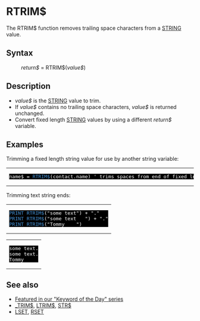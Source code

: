 <style>pre.codeide, pre.outputfixed, .outputcrt0 { background-color: #000 !important; color: #FFF !important; }</style><!DOCTYPE html>
<html class="client-nojs" dir="ltr" lang="en">
<head>
<title>RTRIM$ - QB64 Phoenix Edition Wiki</title>
</head>
<body class="mediawiki ltr sitedir-ltr mw-hide-empty-elt ns-0 ns-subject page-RTRIM rootpage-RTRIM skin-vector action-view skin-vector-legacy vector-feature-language-in-header-enabled vector-feature-language-in-main-page-header-disabled vector-feature-language-alert-in-sidebar-disabled vector-feature-sticky-header-disabled vector-feature-sticky-header-edit-disabled vector-feature-table-of-contents-disabled vector-feature-visual-enhancement-next-disabled">
<div class="mw-body" id="content" role="main">
<a id="top"></a>
<h1 class="firstHeading mw-first-heading" id="firstHeading"><span class="mw-page-title-main">RTRIM$</span></h1>
<div class="vector-body" id="bodyContent">
<div class="mw-body-content mw-content-ltr" dir="ltr" id="mw-content-text" lang="en"><div class="mw-parser-output"><p>The <a class="mw-selflink selflink">RTRIM$</a> function removes trailing space characters from a <a href="STRING" title="STRING">STRING</a> value.
</p>
<h2><span class="mw-headline" id="Syntax">Syntax</span></h2>
<dl><dd><i>return$</i> = <a class="mw-selflink selflink">RTRIM$</a>(<i>value$</i>)</dd></dl>
<p>
</p>
<h2><span class="mw-headline" id="Description">Description</span></h2>
<ul><li><i>value$</i> is the <a href="STRING" title="STRING">STRING</a> value to trim.</li>
<li>If <i>value$</i> contains no trailing space characters, <i>value$</i> is returned unchanged.</li>
<li>Convert fixed length <a href="STRING" title="STRING">STRING</a> values by using a different <i>return$</i> variable.</li></ul>
<p>
</p>
<h2><span class="mw-headline" id="Examples">Examples</span></h2>
<p>Trimming a fixed length string value for use by another string variable:
</p>
<table cellpadding="15px" width="100%">
<tbody><tr>
<td><pre class="codeide">name$ = <a class="mw-selflink selflink"><span style="color:#4593D8;">RTRIM$</span></a>(contact.name) ' trims spaces from end of fixed length <a href="TYPE" title="TYPE"><span style="color:#4593D8;">TYPE</span></a> value.
</pre>
</td></tr></tbody></table>
<p>Trimming text string ends:
</p>
<table cellpadding="15px" width="100%">
<tbody><tr>
<td><pre class="codeide"><a href="PRINT" title="PRINT"><span style="color:#4593D8;">PRINT</span></a> <a class="mw-selflink selflink"><span style="color:#4593D8;">RTRIM$</span></a>("some text") + "."
<a href="PRINT" title="PRINT"><span style="color:#4593D8;">PRINT</span></a> <a class="mw-selflink selflink"><span style="color:#4593D8;">RTRIM$</span></a>("some text   ") + "."
<a href="PRINT" title="PRINT"><span style="color:#4593D8;">PRINT</span></a> <a class="mw-selflink selflink"><span style="color:#4593D8;">RTRIM$</span></a>("Tommy    ")
</pre>
</td></tr></tbody></table>
<table cellpadding="15px" width="100%">
<tbody><tr>
<td><pre class="outputcrt0">some text.
some text.
Tommy
</pre>
</td></tr></tbody></table>
<p>
</p>
<h2><span class="mw-headline" id="See_also">See also</span></h2>
<ul><li><a class="external text" href="https://qb64phoenix.com/forum/showthread.php?tid=1246" rel="nofollow">Featured in our "Keyword of the Day" series</a></li>
<li><a href="TRIM$" title="TRIM$">_TRIM$</a>, <a href="LTRIM$" title="LTRIM$">LTRIM$</a>, <a href="STR$" title="STR$">STR$</a></li>
<li><a href="LSET" title="LSET">LSET</a>, <a href="RSET" title="RSET">RSET</a></li></ul>
<p>
</p>
<!-- 
NewPP limit report
Cached time: 20240715061412
Cache expiry: 86400
Reduced expiry: false
Complications: [show‐toc]
CPU time usage: 0.032 seconds
Real time usage: 0.047 seconds
Preprocessor visited node count: 108/1000000
Post‐expand include size: 1265/2097152 bytes
Template argument size: 124/2097152 bytes
Highest expansion depth: 3/100
Expensive parser function count: 0/100
Unstrip recursion depth: 0/20
Unstrip post‐expand size: 0/5000000 bytes
-->
<!--
Transclusion expansion time report (%,ms,calls,template)
100.00%   31.668      1 -total
 15.57%    4.930      6 Template:Parameter
 15.33%    4.856      1 Template:PageDescription
  8.84%    2.800      1 Template:PageSyntax
  8.81%    2.790      8 Template:Cl
  7.04%    2.230      1 Template:PageExamples
  6.99%    2.214      1 Template:OutputStart
  6.93%    2.195      2 Template:CodeEnd
  6.87%    2.175      2 Template:CodeStart
  5.88%    1.863      1 Template:OutputEnd
-->
<!-- Saved in parser cache with key qb64pnix_mw19894-mwmb_:pcache:idhash:263-0!canonical and timestamp 20240715061412 and revision id 8911.
 -->
</div>
</div>
</div>
</div>
</body>
</html>
